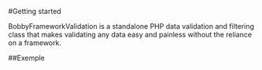 #Getting started
 
BobbyFrameworkValidation is a standalone PHP data validation and filtering class that makes validating any data easy and painless without the reliance on a framework.

##Exemple
